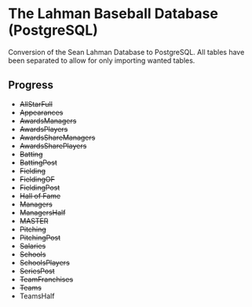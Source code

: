 # The Lahman Baseball Database (PostgreSQL)

Conversion of the Sean Lahman Database to PostgreSQL. All tables have been separated to allow for only importing wanted tables.

## Progress

 * ~~AllStarFull~~
 * ~~Appearances~~
 * ~~AwardsManagers~~
 * ~~AwardsPlayers~~
 * ~~AwardsShareManagers~~
 * ~~AwardsSharePlayers~~
 * ~~Batting~~
 * ~~BattingPost~~
 * ~~Fielding~~
 * ~~FieldingOF~~
 * ~~FieldingPost~~
 * ~~Hall of Fame~~
 * ~~Managers~~
 * ~~ManagersHalf~~
 * ~~MASTER~~
 * ~~Pitching~~
 * ~~PitchingPost~~
 * ~~Salaries~~
 * ~~Schools~~
 * ~~SchoolsPlayers~~
 * ~~SeriesPost~~
 * ~~TeamFranchises~~
 * ~~Teams~~
 * TeamsHalf
